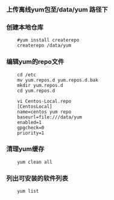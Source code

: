### 上传离线yum包至/data/yum 路径下

### 创建本地仓库
```
    #yum install createrepo
    createrepo /data/yum
```
### 编辑yum的repo文件
```
    cd /etc
    mv yum.repos.d yum.repos.d.bak
    mkdir yum.repos.d
    cd yum.repos.d
    
    vi Centos-Local.repo
    [Centos­Local] 
    name=centos yum repo 
    baseurl=file:///data/yum 
    enabled=1 
    gpgcheck=0 
    priority=1
```

### 清理yum缓存
```
    yum clean all
```

### 列出可安装的软件列表
```
    yum list
```